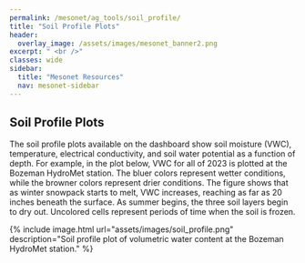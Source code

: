 ```yaml
---
permalink: /mesonet/ag_tools/soil_profile/
title: "Soil Profile Plots"
header:
  overlay_image: /assets/images/mesonet_banner2.png
excerpt: " <br />"
classes: wide
sidebar:
  title: "Mesonet Resources"
  nav: mesonet-sidebar
---
```


## Soil Profile Plots

The soil profile plots available on the dashboard show soil moisture (VWC), temperature, electrical conductivity, and soil water potential as a function of depth. For example, in the plot below, VWC for all of 2023 is plotted at the Bozeman HydroMet station. The bluer colors represent wetter conditions, while the browner colors represent drier conditions. The figure shows that as winter snowpack starts to melt, VWC increases, reaching as far as 20 inches beneath the surface. As summer begins, the three soil layers begin to dry out. Uncolored cells represent periods of time when the soil is frozen. 

{% include image.html url="assets/images/soil_profile.png" description="Soil profile plot of volumetric water content at the Bozeman HydroMet station." %}
